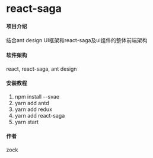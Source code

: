 # react-saga

#### 项目介绍
结合ant design UI框架和react-saga及ui组件的整体前端架构

#### 软件架构
react, react-saga, ant design


#### 安装教程

1. npm install --svae
2. yarn add antd
3. yarn add redux
4. yarn add react-saga
5. yarn start


#### 作者

zock
